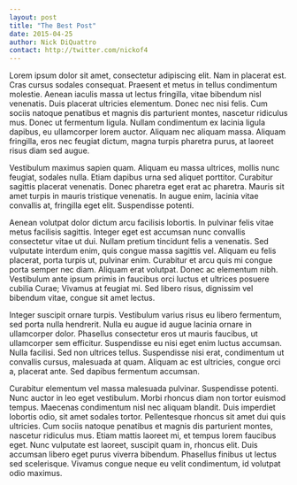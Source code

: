 ```yaml
---
layout: post
title: "The Best Post"
date: 2015-04-25
author: Nick DiQuattro
contact: http://twitter.com/nickof4
---
```


Lorem ipsum dolor sit amet, consectetur adipiscing elit. Nam in placerat est. Cras cursus sodales consequat. Praesent et metus in tellus condimentum molestie. Aenean iaculis massa ut lectus fringilla, vitae bibendum nisl venenatis. Duis placerat ultricies elementum. Donec nec nisi felis. Cum sociis natoque penatibus et magnis dis parturient montes, nascetur ridiculus mus. Donec ut fermentum ligula. Nullam condimentum ex lacinia ligula dapibus, eu ullamcorper lorem auctor. Aliquam nec aliquam massa. Aliquam fringilla, eros nec feugiat dictum, magna turpis pharetra purus, at laoreet risus diam sed augue.

Vestibulum maximus sapien quam. Aliquam eu massa ultrices, mollis nunc feugiat, sodales nulla. Etiam dapibus urna sed aliquet porttitor. Curabitur sagittis placerat venenatis. Donec pharetra eget erat ac pharetra. Mauris sit amet turpis in mauris tristique venenatis. In augue enim, lacinia vitae convallis at, fringilla eget elit. Suspendisse potenti.

Aenean volutpat dolor dictum arcu facilisis lobortis. In pulvinar felis vitae metus facilisis sagittis. Integer eget est accumsan nunc convallis consectetur vitae ut dui. Nullam pretium tincidunt felis a venenatis. Sed vulputate interdum enim, quis congue massa sagittis vel. Aliquam eu felis placerat, porta turpis ut, pulvinar enim. Curabitur et arcu quis mi congue porta semper nec diam. Aliquam erat volutpat. Donec ac elementum nibh. Vestibulum ante ipsum primis in faucibus orci luctus et ultrices posuere cubilia Curae; Vivamus at feugiat mi. Sed libero risus, dignissim vel bibendum vitae, congue sit amet lectus.

Integer suscipit ornare turpis. Vestibulum varius risus eu libero fermentum, sed porta nulla hendrerit. Nulla eu augue id augue lacinia ornare in ullamcorper dolor. Phasellus consectetur eros ut mauris faucibus, ut ullamcorper sem efficitur. Suspendisse eu nisi eget enim luctus accumsan. Nulla facilisi. Sed non ultrices tellus. Suspendisse nisi erat, condimentum ut convallis cursus, malesuada at quam. Aliquam ac est ultricies, congue orci a, placerat ante. Sed dapibus fermentum accumsan.

Curabitur elementum vel massa malesuada pulvinar. Suspendisse potenti. Nunc auctor in leo eget vestibulum. Morbi rhoncus diam non tortor euismod tempus. Maecenas condimentum nisl nec aliquam blandit. Duis imperdiet lobortis odio, sit amet sodales tortor. Pellentesque rhoncus sit amet dui quis ultricies. Cum sociis natoque penatibus et magnis dis parturient montes, nascetur ridiculus mus. Etiam mattis laoreet mi, et tempus lorem faucibus eget. Nunc vulputate est laoreet, suscipit quam in, rhoncus elit. Duis accumsan libero eget purus viverra bibendum. Phasellus finibus ut lectus sed scelerisque. Vivamus congue neque eu velit condimentum, id volutpat odio maximus.
